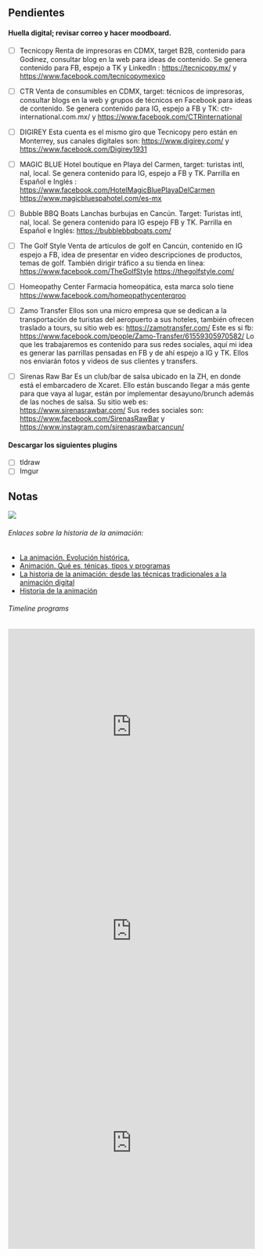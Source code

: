 ## Pendientes
#### Huella digital; revisar correo y hacer moodboard.
- [ ] Tecnicopy
	Renta de impresoras en CDMX, target B2B, contenido para Godinez, consultar blog en la web para ideas de contenido. Se genera contenido para FB, espejo a TK y LinkedIn : https://tecnicopy.mx/ y https://www.facebook.com/tecnicopymexico 

- [ ] CTR
	Venta de consumibles en CDMX, target: técnicos de impresoras, consultar blogs en la web y grupos de técnicos en Facebook para ideas de contenido. Se genera contenido para IG, espejo a FB y TK: ctr-international.com.mx/ y https://www.facebook.com/CTRinternational

- [ ] DIGIREY
	Esta cuenta es el mismo giro que Tecnicopy pero están en Monterrey, sus canales digitales son: https://www.digirey.com/ y https://www.facebook.com/Digirey1931

- [ ] MAGIC BLUE
	Hotel boutique en Playa del Carmen, target: turistas intl, nal, local. Se genera contenido para IG, espejo a FB y TK. Parrilla en Español e Inglés : https://www.facebook.com/HotelMagicBluePlayaDelCarmen https://www.magicbluespahotel.com/es-mx

- [ ] Bubble BBQ Boats
	Lanchas burbujas en Cancún. Target: Turistas intl, nal, local. Se genera contenido para IG espejo FB y TK. Parrilla en Español e Inglés: https://bubblebbqboats.com/

- [ ] The Golf Style
	Venta de artículos de golf en Cancún, contenido en IG espejo a FB, idea de presentar en video descripciones de productos, temas de golf. También dirigir tráfico a su tienda en línea: https://www.facebook.com/TheGolfStyle https://thegolfstyle.com/

- [ ] Homeopathy Center
	Farmacia homeopática, esta marca solo tiene https://www.facebook.com/homeopathycenterqroo

- [ ] Zamo Transfer
	Ellos son una micro empresa que se dedican a la transportación de turistas del aeropuerto a sus hoteles, también ofrecen traslado a tours, su sitio web es: https://zamotransfer.com/ Este es si fb: https://www.facebook.com/people/Zamo-Transfer/61559305970582/ Lo que les trabajaremos es contenido para sus redes sociales, aquí mi idea es generar las parrillas pensadas en FB y de ahí espejo a IG y TK. Ellos nos enviarán fotos y videos de sus clientes y transfers. 

- [ ] Sirenas Raw Bar
	Es un club/bar de salsa ubicado en la ZH, en donde está el embarcadero de Xcaret. Ello están buscando llegar a más gente para que vaya al lugar, están por implementar desayuno/brunch además de las noches de salsa. Su sitio web es: https://www.sirenasrawbar.com/ Sus redes sociales son: https://www.facebook.com/SirenasRawBar y https://www.instagram.com/sirenasrawbarcancun/
	
#### Descargar los siguientes plugins
- [ ] tldraw
- [ ] Imgur

## Notas

<img src="https://books.disney.com/content/uploads/2019/10/0786860707.jpg" />

###### Enlaces sobre la historia de la animación:
- [La animación. Evolución histórica.](https://openaccess.uoc.edu/bitstream/10609/52985/2/Animaci%C3%B3n%202D%20y%203D_M%C3%B3dulo1_La%20animaci%C3%B3n.%20Evoluci%C3%B3n%20hist%C3%B3rica.pdf)
- [Animación. Qué es, ténicas, tipos y programas](https://www.notodoanimacion.es/que-es-la-animacion-tipos-y-tecnicas/)
- [La historia de la animación: desde las técnicas tradicionales a la animación digital](https://www.esdesignbarcelona.com/actualidad/animacion/historia-animacion)
- [Historia de la animación](https://www.mstschool.mx/post/historia-de-la-animacion)

###### Timeline programs
<iframe width="100%" height="400" src="https://time.graphics/embed?v=1&id=928698" frameborder="0" allowfullscreen></iframe>

<iframe width="100%" height="432" src="https://miro.com/app/live-embed/uXjVKo6LrMM=/?moveToViewport=-8820,220,4573,2396&embedId=382662857126" frameborder="0" scrolling="no" allow="fullscreen; clipboard-read; clipboard-write" allowfullscreen></iframe>

<iframe width="100%" height="432" src="https://miro.com/app/embed/uXjVKo6LrMM=/?pres=1&frameId=3458764597412061508&embedId=355369725472" frameborder="0" scrolling="no" allow="fullscreen; clipboard-read; clipboard-write" allowfullscreen></iframe>
